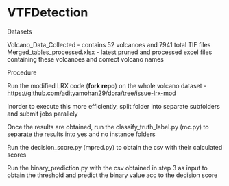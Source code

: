 # VTFDetection

Datasets

Volcano_Data_Collected - contains 52 volcanoes and 7941 total TIF files
Merged_tables_processed.xlsx - latest pruned and processed excel files containing these volcanoes and correct volcano names

Procedure

Run the modified LRX code (**fork repo**) on the whole volcano dataset
		-https://github.com/adityamohan29/dora/tree/issue-lrx-mod

Inorder to execute this more efficiently, split folder into separate subfolders and submit jobs parallely

 Once the results are obtained, run the classify_truth_label.py (mc.py) to separate the results into yes and no instance folders

Run the decision_score.py (mpred.py) to obtain the csv with their calculated scores

Run the binary_prediction.py with the csv obtained in step 3 as input to obtain the threshold and predict the binary value acc to the decision score


